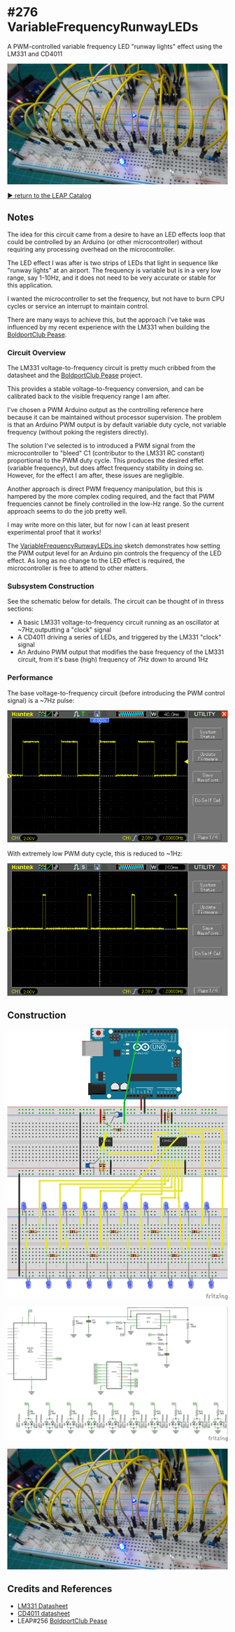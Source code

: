 # #276 VariableFrequencyRunwayLEDs

A PWM-controlled variable frequency LED "runway lights" effect using the LM331 and CD4011

![Build](./assets/VariableFrequencyRunwayLEDs_build.jpg?raw=true)

[:arrow_forward: return to the LEAP Catalog](http://leap.tardate.com)

## Notes

The idea for this circuit came from a desire to have an LED effects loop that could be
controlled by an Arduino (or other microcontroller) without requiring any processing
overhead on the microcontroller.

The LED effect I was after is two strips of LEDs that light in sequence like "runway lights" at an airport.
The frequency is variable but is in a very low range, say 1-10Hz,
and it does not need to be very accurate or stable for this application.

I wanted the microcontroller to set the frequency, but not have to burn CPU cycles or service an interrupt
to maintain control.

There are many ways to achieve this, but the approach I've take was influenced by my recent
experience with the LM331 when building the [BoldportClub Pease](../../BoldportClub/Pease).

### Circuit Overview

The LM331 voltage-to-frequency circuit is pretty much cribbed from the datasheet and the [BoldportClub Pease](../../BoldportClub/Pease) project.

This provides a stable voltage-to-frequency conversion, and can be calibrated back to the visible frequency range I am after.

I've chosen a PWM Arduino output as the controlling reference here because it can be maintained without processor supervision.
The problem is that an Arduino PWM output is by default variable duty cycle, not variable frequency (without poking the registers directly).

The solution I've selected is to introduced a PWM signal from the microcontroller to "bleed" C1 (contributor to the LM331 RC constant) proportional to the PWM duty cycle. This produces the desired effet (variable frequency), but does affect frequency stability in doing so. However, for the effect I am after, these issues are negligible.

Another approach is direct PWM frequency manipulation, but this is hampered by the more complex coding required, and the fact that PWM frequencies cannot be finely controlled in the low-Hz range. So the current approach seems to do the job pretty well.

I may write more on this later, but for now I can at least present experimental proof that it works!

The [VariableFrequencyRunwayLEDs.ino](./VariableFrequencyRunwayLEDs.ino) sketch demonstrates how setting the PWM output level for an Arduino pin
controls the frequency of the LED effect. As long as no change to the LED effect is required, the microcontroller is free to attend to other matters.


### Subsystem Construction

See the schematic below for details. The circuit can be thought of in thress sections:

* A basic LM331 voltage-to-frequency circuit running as an oscillator at ~7Hz,outputting a "clock" signal
* A CD4011 driving a series of LEDs, and triggered by the LM331 "clock" signal
* An Arduino PWM output that modifies the base frequency of the LM331 circuit, from it's base (high) frequency of 7Hz down to around 1Hz

### Performance

The base voltage-to-frequency circuit (before introducing the PWM control signal) is a ~7Hz pulse:

![scope_f_max](./assets/scope_f_max.gif?raw=true)

With extremely low PWM duty cycle, this is reduced to ~1Hz:

![scope_f_min](./assets/scope_f_min.gif?raw=true)

## Construction

![Breadboard](./assets/VariableFrequencyRunwayLEDs_bb.jpg?raw=true)

![Schematic](./assets/VariableFrequencyRunwayLEDs_schematic.jpg?raw=true)

![Build](./assets/VariableFrequencyRunwayLEDs_build.jpg?raw=true)

## Credits and References
* [LM331 Datasheet](http://www.ti.com/lit/ds/symlink/lm331.pdf)
* [CD4011 datasheet](http://www.futurlec.com/4000Series/CD4011.shtml)
* LEAP#256 [BoldportClub Pease](../../BoldportClub/Pease)

